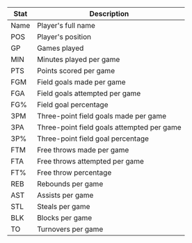 | Stat | Description |
|------|-------------|
| Name | Player's full name |
| POS  | Player's position |
| GP   | Games played |
| MIN  | Minutes played per game |
| PTS  | Points scored per game |
| FGM  | Field goals made per game |
| FGA  | Field goals attempted per game |
| FG%  | Field goal percentage |
| 3PM  | Three-point field goals made per game |
| 3PA  | Three-point field goals attempted per game |
| 3P%  | Three-point field goal percentage |
| FTM  | Free throws made per game |
| FTA  | Free throws attempted per game |
| FT%  | Free throw percentage |
| REB  | Rebounds per game |
| AST  | Assists per game |
| STL  | Steals per game |
| BLK  | Blocks per game |
| TO   | Turnovers per game |
